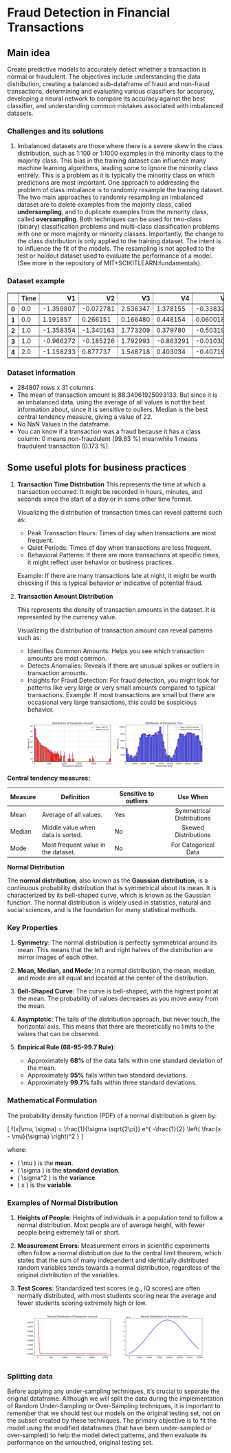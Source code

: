 # Fraud Detection in Financial Transactions

## Main idea

Create predictive models to accurately detect whether a transaction is normal or fraudulent. The objectives include understanding the data distribution, creating a balanced sub-dataframe of fraud and non-fraud transactions, determining and evaluating various classifiers for accuracy, developing a neural network to compare its accuracy against the best classifier, and understanding common mistakes associated with imbalanced datasets.

### Challenges and its solutions

1. Imbalanced datasets are those where there is a severe skew in the class distribution, such as 1:100 or 1:1000 examples in the minority class to the majority class. This bias in the training dataset can influence many machine learning algorithms, leading some to ignore the minority class entirely. This is a problem as it is typically the minority class on which predictions are most important. One approach to addressing the problem of class imbalance is to randomly resample the training dataset. The two main approaches to randomly resampling an imbalanced dataset are to delete examples from the majority class, called **undersampling**, and to duplicate examples from the minority class, called **oversampling**. Both techniques can be used for two-class (binary) classification problems and multi-class classification problems with one or more majority or minority classes. Importantly, the change to the class distribution is only applied to the training dataset. The intent is to influence the fit of the models. The resampling is not applied to the test or holdout dataset used to evaluate the performance of a model. (See more in the repository of MIT+SCIKITLEARN:fundamentals).




### Dataset example

<div>
<style scoped>
    .dataframe tbody tr th:only-of-type {
        vertical-align: middle;
    }

    .dataframe tbody tr th {
        vertical-align: top;
    }

    .dataframe thead th {
        text-align: right;
    }
</style>
<table border="1" class="dataframe">
  <thead>
    <tr style="text-align: right;">
      <th></th>
      <th>Time</th>
      <th>V1</th>
      <th>V2</th>
      <th>V3</th>
      <th>V4</th>
      <th>V5</th>
      <th>V6</th>
      <th>V7</th>
      <th>V8</th>
      <th>V9</th>
      <th>...</th>
      <th>V21</th>
      <th>V22</th>
      <th>V23</th>
      <th>V24</th>
      <th>V25</th>
      <th>V26</th>
      <th>V27</th>
      <th>V28</th>
      <th>Amount</th>
      <th>Class</th>
    </tr>
  </thead>
  <tbody>
    <tr>
      <th>0</th>
      <td>0.0</td>
      <td>-1.359807</td>
      <td>-0.072781</td>
      <td>2.536347</td>
      <td>1.378155</td>
      <td>-0.338321</td>
      <td>0.462388</td>
      <td>0.239599</td>
      <td>0.098698</td>
      <td>0.363787</td>
      <td>...</td>
      <td>-0.018307</td>
      <td>0.277838</td>
      <td>-0.110474</td>
      <td>0.066928</td>
      <td>0.128539</td>
      <td>-0.189115</td>
      <td>0.133558</td>
      <td>-0.021053</td>
      <td>149.62</td>
      <td>0</td>
    </tr>
    <tr>
      <th>1</th>
      <td>0.0</td>
      <td>1.191857</td>
      <td>0.266151</td>
      <td>0.166480</td>
      <td>0.448154</td>
      <td>0.060018</td>
      <td>-0.082361</td>
      <td>-0.078803</td>
      <td>0.085102</td>
      <td>-0.255425</td>
      <td>...</td>
      <td>-0.225775</td>
      <td>-0.638672</td>
      <td>0.101288</td>
      <td>-0.339846</td>
      <td>0.167170</td>
      <td>0.125895</td>
      <td>-0.008983</td>
      <td>0.014724</td>
      <td>2.69</td>
      <td>0</td>
    </tr>
    <tr>
      <th>2</th>
      <td>1.0</td>
      <td>-1.358354</td>
      <td>-1.340163</td>
      <td>1.773209</td>
      <td>0.379780</td>
      <td>-0.503198</td>
      <td>1.800499</td>
      <td>0.791461</td>
      <td>0.247676</td>
      <td>-1.514654</td>
      <td>...</td>
      <td>0.247998</td>
      <td>0.771679</td>
      <td>0.909412</td>
      <td>-0.689281</td>
      <td>-0.327642</td>
      <td>-0.139097</td>
      <td>-0.055353</td>
      <td>-0.059752</td>
      <td>378.66</td>
      <td>0</td>
    </tr>
    <tr>
      <th>3</th>
      <td>1.0</td>
      <td>-0.966272</td>
      <td>-0.185226</td>
      <td>1.792993</td>
      <td>-0.863291</td>
      <td>-0.010309</td>
      <td>1.247203</td>
      <td>0.237609</td>
      <td>0.377436</td>
      <td>-1.387024</td>
      <td>...</td>
      <td>-0.108300</td>
      <td>0.005274</td>
      <td>-0.190321</td>
      <td>-1.175575</td>
      <td>0.647376</td>
      <td>-0.221929</td>
      <td>0.062723</td>
      <td>0.061458</td>
      <td>123.50</td>
      <td>0</td>
    </tr>
    <tr>
      <th>4</th>
      <td>2.0</td>
      <td>-1.158233</td>
      <td>0.877737</td>
      <td>1.548718</td>
      <td>0.403034</td>
      <td>-0.407193</td>
      <td>0.095921</td>
      <td>0.592941</td>
      <td>-0.270533</td>
      <td>0.817739</td>
      <td>...</td>
      <td>-0.009431</td>
      <td>0.798278</td>
      <td>-0.137458</td>
      <td>0.141267</td>
      <td>-0.206010</td>
      <td>0.502292</td>
      <td>0.219422</td>
      <td>0.215153</td>
      <td>69.99</td>
      <td>0</td>
    </tr>
  </tbody>
</table>
</div>

### Dataset information

- 284807 rows x 31 columns
- The mean of transaction amount is 88.34961925093133. But since it is an imbalanced data, using the average of all values is not the best information about, since it is sensitive to ouliers. Median is the best central tendency measure, giving a value of 22.
- No NaN Values in the dataframe.
- You can know if a transaction was a fraud because it has a class column: 0 means non-fraudulent (99.83 %) meanwhile 1 means fraudulent transaction (0.173 %).

## Some useful plots for business practices

1. **Transaction Time Distribution**
    This represents the time at which a transaction occurred. It might be   recorded in hours, minutes, and seconds since the start of a day or in    some other time format.

    Visualizing the distribution of transaction times can reveal patterns   such as:

    - Peak Transaction Hours: Times of day when transactions are most   frequent.
    - Quiet Periods: Times of day when transactions are less frequent.
    - Behavioral Patterns: If there are more transactions at specific times,    it might reflect user behavior or business practices.

    Example: If there are many transactions late at night, it might be worth checking    if this is typical behavior or indicative of potential fraud.

2. **Transaction Amount Distribution**

    This represents the density of transaction amounts in the dataset. It is represented by the currency value.

    Visualizing the distribution of transaction amount can reveal patterns   such as:
    - Identifies Common Amounts: Helps you see which transaction amounts are  most common.
    - Detects Anomalies: Reveals if there are unusual spikes or outliers in   transaction amounts.
    - Insights for Fraud Detection: For fraud detection, you might look for   patterns like very large or very small amounts compared to typical    transactions.
    Example: If most transactions are small but there are occasional very   large transactions, this could be suspicious behavior.

![Central Tendency Plots](plots/distribution_plots.png)

**Central tendency measures:**

| Measure | Definition                          | Sensitive to outliers |          Use When         |
|---------|-------------------------------------|-----------------------|:-------------------------:|
| Mean    | Average of all values.              | Yes                   | Symmetrical Distributions |
| Median  | Middle value when data is sorted.   | No                    | Skewed Distributions      |
| Mode    | Most frequent value in the dataset. | No                    | For Categorical Data      |

**Normal Distribution**

The **normal distribution**, also known as the **Gaussian distribution**, is a continuous probability distribution that is symmetrical about its mean. It is characterized by its bell-shaped curve, which is known as the Gaussian function. The normal distribution is widely used in statistics, natural and social sciences, and is the foundation for many statistical methods.

### Key Properties

1. **Symmetry**: The normal distribution is perfectly symmetrical around its mean. This means that the left and right halves of the distribution are mirror images of each other.

2. **Mean, Median, and Mode**: In a normal distribution, the mean, median, and mode are all equal and located at the center of the distribution.

3. **Bell-Shaped Curve**: The curve is bell-shaped, with the highest point at the mean. The probability of values decreases as you move away from the mean.

4. **Asymptotic**: The tails of the distribution approach, but never touch, the horizontal axis. This means that there are theoretically no limits to the values that can be observed.

5. **Empirical Rule (68-95-99.7 Rule)**:
   - Approximately **68%** of the data falls within one standard deviation of the mean.
   - Approximately **95%** falls within two standard deviations.
   - Approximately **99.7%** falls within three standard deviations.

### Mathematical Formulation

The probability density function (PDF) of a normal distribution is given by:

\[ f(x|\mu, \sigma) = \frac{1}{\sigma \sqrt{2\pi}} e^{ -\frac{1}{2} \left( \frac{x - \mu}{\sigma} \right)^2 } \]

where:
- \( \mu \) is the **mean**.
- \( \sigma \) is the **standard deviation**.
- \( \sigma^2 \) is the **variance**.
- \( x \) is the **variable**.

### Examples of Normal Distribution

1. **Heights of People**: Heights of individuals in a population tend to follow a normal distribution. Most people are of average height, with fewer people being extremely tall or short.
  
2. **Measurement Errors**: Measurement errors in scientific experiments often follow a normal distribution due to the central limit theorem, which states that the sum of many independent and identically distributed random variables tends towards a normal distribution, regardless of the original distribution of the variables.
  
3. **Test Scores**: Standardized test scores (e.g., IQ scores) are often normally distributed, with most students scoring near the average and fewer students scoring extremely high or low.

![Normal Distribution](./plots/normal_distributions.png)

### Splitting data

Before applying any under-sampling techniques, it’s crucial to separate the original dataframe. Although we will split the data during the implementation of Random Under-Sampling or Over-Sampling techniques, it is important to remember that we should test our models on the original testing set, not on the subset created by these techniques. The primary objective is to fit the model using the modified dataframes (that have been under-sampled or over-sampled) to help the model detect patterns, and then evaluate its performance on the untouched, original testing set.


